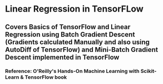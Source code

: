 # Linear Regression in TensorFLow

## Covers Basics of TensorFlow and Linear Regression using Batch Gradient Descent (Gradients calculated Manually and also using AutoDiff of TensorFlow) and Mini-Batch Gradient Descent implemented in TensorFlow


### Reference: O'Reilly's Hands-On Machine Learning with Scikit-Learn & TensorFlow book
